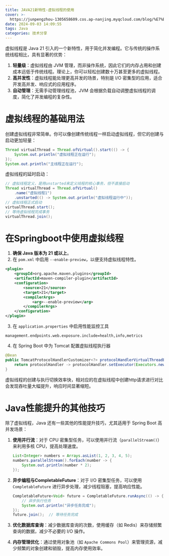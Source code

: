 ```yaml
---
title: JAVA21新特性-虚拟线程的使用
cover: >-
  https://junpengzhou-1305658609.cos.ap-nanjing.myqcloud.com/blog/%E7%BA%BF%E6%9D%A1%E5%B0%8F%E7%8B%97%E6%B0%B4%E4%B8%AD%E7%8E%A9-cover.png
date: 2024-09-03 14:09:55
tags: Java
categories: 技术分享
---
```


虚拟线程是 Java 21 引入的一个新特性，用于简化并发编程。它与传统的操作系统线程相比，具有显著的优势：

1. **轻量级**：虚拟线程由 JVM 管理，而非操作系统，因此它们的内存占用和创建成本远低于传统线程。理论上，你可以轻松创建数十万甚至更多的虚拟线程。
2. **高并发性**：虚拟线程能处理更高并发的场景，特别是 I/O 密集型的应用，适合开发高并发、响应式的应用程序。
3. **自动管理**：无需手动管理线程池，JVM 会根据负载自动调整虚拟线程的调度，简化了并发编程的复杂性。

# 虚拟线程的基础用法

创建虚拟线程非常简单。你可以像创建传统线程一样启动虚拟线程，但它的创建与启动更加轻量：

```java
Thread virtualThread = Thread.ofVirtual().start(() -> {
    System.out.println("虚拟线程正在运行");
});
System.out.println("主线程正在运行");
```

虚拟线程的延时启动：

```java
// 虚拟线程定义，是用unstarted来定义线程的核心事务，但不直接启动
Thread virtualThread = Thread.ofVirtual()
    .name("虚拟线程1")
    .unstarted(() -> System.out.println("虚拟线程运行中"));
// 虚拟线程正式启动
virtualThread.start();
// 等待虚拟线程完成事务
virtualThread.join();
```

# 在Springboot中使用虚拟线程

1. **确保 Java 版本为 21 或以上**。
2. 在 `pom.xml` 中启用 `--enable-preview`，以便支持虚拟线程特性。

```xml
<plugin>
    <groupId>org.apache.maven.plugins</groupId>
    <artifactId>maven-compiler-plugin</artifactId>
    <configuration>
        <source>21</source>
        <target>21</target>
        <compilerArgs>
            <arg>--enable-preview</arg>
        </compilerArgs>
    </configuration>
</plugin>
```

3. 在 `application.properties` 中启用性能监控工具

```properties
management.endpoints.web.exposure.include=health,info,metrics
```

4. 在 Spring Boot 中为 Tomcat 配置虚拟线程执行器

```java
@Bean
public TomcatProtocolHandlerCustomizer<?> protocolHandlerVirtualThreadExecutorCustomizer() {
    return protocolHandler -> protocolHandler.setExecutor(Executors.newVirtualThreadPerTaskExecutor());
}
```

虚拟线程的创建与执行切换效率快，相对应的在虚拟线程中创建http请求进行对比会发现吞吐量大幅提升，响应时间显著缩短。

# Java性能提升的其他技巧

除了虚拟线程，Java 还有一些其他的性能提升技巧，尤其适用于 Spring Boot 高并发场景：

1. **使用并行流**：对于 CPU 密集型任务，可以使用并行流（`parallelStream()`）来利用多核 CPU，提高处理速度。

   ```java
   List<Integer> numbers = Arrays.asList(1, 2, 3, 4, 5);
   numbers.parallelStream().forEach(number -> {
       System.out.println(number * 2);
   });
   ```

2. **异步编程与CompletableFuture**：对于 I/O 密集型任务，可以使用 `CompletableFuture` 进行异步处理，减少线程阻塞，提高响应性能。

   ```java
   CompletableFuture<Void> future = CompletableFuture.runAsync(() -> {
       // 异步执行任务
       System.out.println("异步任务完成");
   });
   future.join();  // 等待任务完成
   ```

3. **优化数据库查询**：减少数据库查询的次数，使用缓存（如 Redis）来存储频繁查询的数据，减少不必要的 I/O 操作。

4. **内存管理优化**：通过使用对象池（如 `Apache Commons Pool`）来管理资源，减少频繁的对象创建和销毁，提高内存使用效率。
